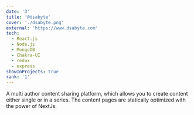 ```yaml
---
date: '3'
title: '@dsabyte'
cover: './dsabyte.png'
external: 'https://www.dsabyte.com'
tech:
  - React.js
  - Node.js
  - MongoDB
  - Chakra-UI
  - redux
  - express
showInProjects: true
rank: '1'
---
```


A multi author content sharing platform, which allows you to create content either single or in a series. The content pages are statically optimized with the power of NextJs.
